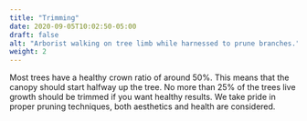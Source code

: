 ```yaml
---
title: "Trimming"
date: 2020-09-05T10:02:50-05:00
draft: false
alt: "Arborist walking on tree limb while harnessed to prune branches."
weight: 2
---
```


Most trees have a healthy crown ratio of around 50%. This means that the canopy should start halfway up the tree. No more than 25% of the trees live growth should be trimmed if you want healthy results. We take pride in proper pruning techniques, both aesthetics and health are considered.
